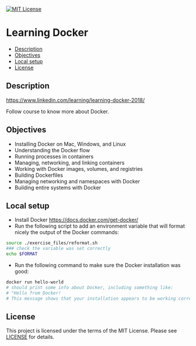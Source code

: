 [![MIT License](https://img.shields.io/badge/License-MIT-green.svg)](LICENSE.md)

# Learning Docker

* [Description](#description)
* [Objectives](#objectives)
* [Local setup](#local-setup)
* [License](#license)

## Description
https://www.linkedin.com/learning/learning-docker-2018/

Follow course to know more about Docker.

## Objectives
- Installing Docker on Mac, Windows, and Linux
- Understanding the Docker flow
- Running processes in containers
- Managing, networking, and linking containers
- Working with Docker images, volumes, and registries
- Building Dockerfiles
- Managing networking and namespaces with Docker
- Building entire systems with Docker

## Local setup
- Install Docker https://docs.docker.com/get-docker/
- Run the following script to add an environment variable that will format nicely the output of the Docker commands:
```bash
source ./exercise_files/reformat.sh
### check the variable was set correctly 
echo $FORMAT 
```
- Run the following command to make sure the Docker installation was good:
```bash
docker run hello-world
# should print some info about Docker, including something like: 
# "Hello from Docker!
# This message shows that your installation appears to be working correctly." 
```

## License
This project is licensed under the terms of the MIT License.
Please see [LICENSE](LICENSE.md) for details.
